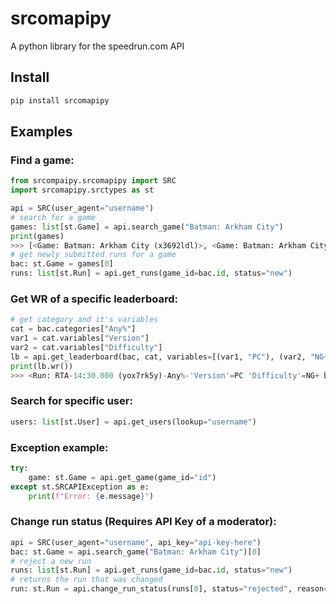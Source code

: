# srcomapipy
A python library for the speedrun.com API
## Install
```python
pip install srcomapipy
```
## Examples
### Find a game:
```python
from srcompaipy.srcomapipy import SRC
import srcomapipy.srctypes as st

api = SRC(user_agent="username")
# search for a game
games: list[st.Game] = api.search_game("Batman: Arkham City")
print(games)
>>> [<Game: Batman: Arkham City (x3692ldl)>, <Game: Batman: Arkham City Lockdown (9d3808w1)>, <Game: Batman: Arkham City Category Extensions (m1mnnv3d)>]
# get newly submitted runs for a game
bac: st.Game = games[0]
runs: list[st.Run] = api.get_runs(game_id=bac.id, status="new")
```
### Get WR of a specific leaderboard:
```python
# get category and it's variables
cat = bac.categories["Any%"]
var1 = cat.variables["Version"]
var2 = cat.variables["Difficulty"]
lb = api.get_leaderboard(bac, cat, variables=[(var1, "PC"), (var2, "NG+")])
print(lb.wr())
>>> <Run: RTA-14:30.000 (yox7rk5y)-Any%-'Version'=PC 'Difficulty'=NG+ by Bepsi>
```
### Search for specific user:
```python
users: list[st.User] = api.get_users(lookup="username")
```
### Exception example:
```python
try:
    game: st.Game = api.get_game(game_id="id")
except st.SRCAPIException as e:
    print(f"Error: {e.message}")
```
### Change run status (Requires API Key of a moderator):
```python
api = SRC(user_agent="username", api_key="api-key-here")
bac: st.Game = api.search_game("Batman: Arkham City")[0]
# reject a new run
runs: list[st.Run] = api.get_runs(game_id=bac.id, status="new")
# returns the run that was changed
run: st.Run = api.change_run_status(runs[0], status="rejected", reason="reason")
```
